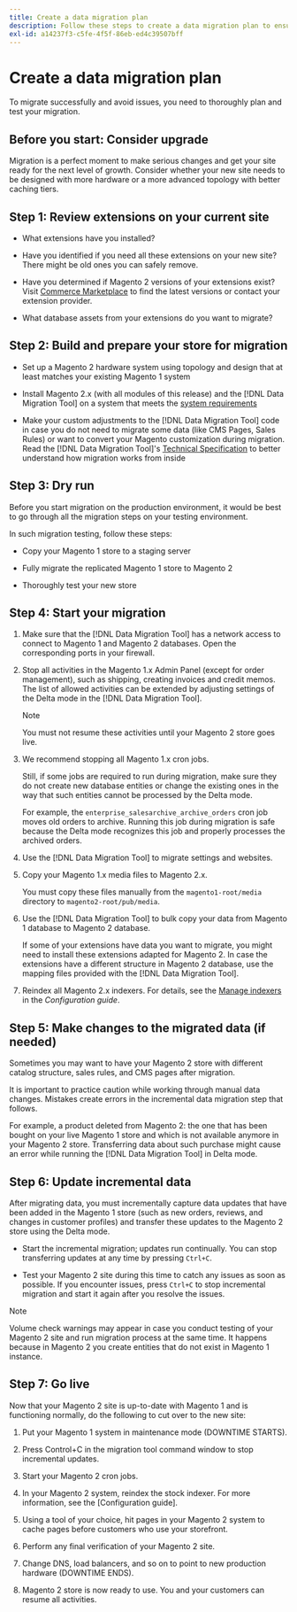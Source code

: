 ```yaml
---
title: Create a data migration plan
description: Follow these steps to create a data migration plan to ensure a successful upgrade from Magento 1 to Magento 2.
exl-id: a14237f3-c5fe-4f5f-86eb-ed4c39507bff
---
```

# Create a data migration plan

To migrate successfully and avoid issues, you need to thoroughly plan and test your migration.

## Before you start: Consider upgrade

Migration is a perfect moment to make serious changes and get your site ready for the next level of growth. Consider whether your new site needs to be designed with more hardware or a more advanced topology with better caching tiers.

## Step 1: Review extensions on your current site

*  What extensions have you installed?

*  Have you identified if you need all these extensions on your new site? There might be old ones you can safely remove.

*  Have you determined if Magento 2 versions of your extensions exist? Visit [Commerce Marketplace][] to find the latest versions or contact your extension provider.

*  What database assets from your extensions do you want to migrate?

## Step 2: Build and prepare your store for migration

*  Set up a Magento 2 hardware system using topology and design that at least matches your existing Magento 1 system

*  Install Magento 2.x (with all modules of this release) and the [!DNL Data Migration Tool] on a system that meets the [system requirements](../../installation/system-requirements.md)

*  Make your custom adjustments to the [!DNL Data Migration Tool] code in case you do not need to migrate some data (like CMS Pages, Sales Rules) or want to convert your Magento customization during migration. Read the [!DNL Data Migration Tool]'s [Technical Specification](technical-specification.md) to better understand how migration works from inside

## Step 3: Dry run

Before you start migration on the production environment, it would be best to go through all the migration steps on your testing environment.

In such migration testing, follow these steps:

*  Copy your Magento 1 store to a staging server

*  Fully migrate the replicated Magento 1 store to Magento 2

*  Thoroughly test your new store

## Step 4: Start your migration

1. Make sure that the [!DNL Data Migration Tool] has a network access to connect to Magento 1 and Magento 2 databases. Open the corresponding ports in your firewall.

1. Stop all activities in the Magento 1.x Admin Panel (except for order management), such as shipping, creating invoices and credit memos. The list of allowed activities can be extended by adjusting settings of the Delta mode in the [!DNL Data Migration Tool].

   >[!NOTE]
   >
   >You must not resume these activities until your Magento 2 store goes live.

1. We recommend stopping all Magento 1.x cron jobs.

   Still, if some jobs are required to run during migration, make sure they do not create new database entities or change the existing ones in the way that such entities cannot be processed by the Delta mode.

   For example, the `enterprise_salesarchive_archive_orders` cron job moves old orders to archive. Running this job during migration is safe because the Delta mode recognizes this job and properly processes the archived orders.

1. Use the [!DNL Data Migration Tool] to migrate settings and websites.

1. Copy your Magento 1.x media files to Magento 2.x.

   You must copy these files manually from the `magento1-root/media` directory to `magento2-root/pub/media`.

1. Use the [!DNL Data Migration Tool] to bulk copy your data from Magento 1 database to Magento 2 database.

   If some of your extensions have data you want to migrate, you might need to install these extensions adapted for Magento 2. In case the extensions have a different structure in Magento 2 database, use the mapping files provided with the [!DNL Data Migration Tool].

1. Reindex all Magento 2.x indexers. For details, see the [Manage indexers](../../configuration/cli/manage-indexers.md) in the _Configuration guide_.

## Step 5: Make changes to the migrated data (if needed)

Sometimes you may want to have your Magento 2 store with different catalog structure, sales rules, and CMS pages after migration.

It is important to practice caution while working through manual data changes. Mistakes create errors in the incremental data migration step that follows.

For example, a product deleted from Magento 2: the one that has been bought on your live Magento 1 store and which is not available anymore in your Magento 2 store. Transferring data about such purchase might cause an error while running the [!DNL Data Migration Tool] in Delta mode.

## Step 6: Update incremental data

After migrating data, you must incrementally capture data updates that have been added in the Magento 1 store (such as new orders, reviews, and changes in customer profiles) and transfer these updates to the Magento 2 store using the Delta mode.

*  Start the incremental migration; updates run continually. You can stop transferring updates at any time by pressing `Ctrl+C`.

*  Test your Magento 2 site during this time to catch any issues as soon as possible. If you encounter issues, press `Ctrl+C` to stop incremental migration and start it again after you resolve the issues.

>[!NOTE]
>
>Volume check warnings may appear in case you conduct testing of your Magento 2 site and run migration process at the same time. It happens because in Magento 2 you create entities that do not exist in Magento 1 instance.

## Step 7: Go live

Now that your Magento 2 site is up-to-date with Magento 1 and is functioning normally, do the following to cut over to the new site:

1. Put your Magento 1 system in maintenance mode (DOWNTIME STARTS).

1. Press Control+C in the migration tool command window to stop incremental updates.

1. Start your Magento 2 cron jobs.

1. In your Magento 2 system, reindex the stock indexer. For more information, see the [Configuration guide].

1. Using a tool of your choice, hit pages in your Magento 2 system to cache pages before customers who use your storefront.

1. Perform any final verification of your Magento 2 site.

1. Change DNS, load balancers, and so on to point to new production hardware (DOWNTIME ENDS).

1. Magento 2 store is now ready to use. You and your customers can resume all activities.

<!-- LINK ADDRESSES -->

[Commerce Marketplace]: https://marketplace.magento.com
